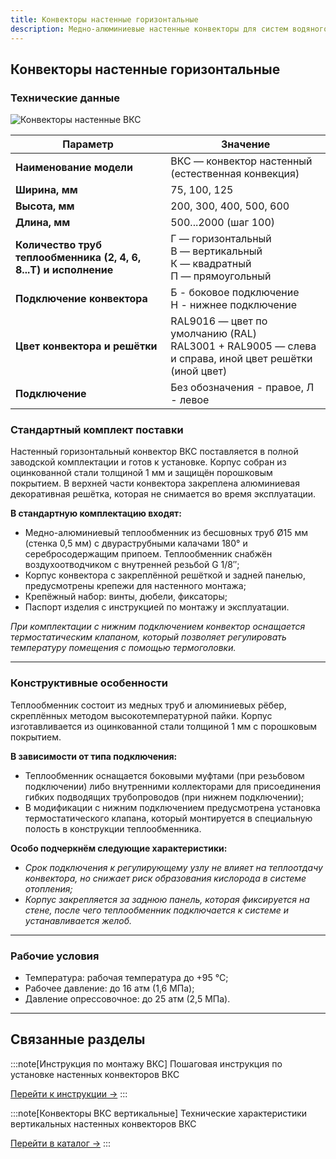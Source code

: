 ```yaml
---
title: Конвекторы настенные горизонтальные
description: Медно-алюминиевые настенные конвекторы для систем водяного отопления с естественной конвекцией
---
```


## Конвекторы настенные горизонтальные

### Технические данные
![Конвекторы настенные ВКС](https://docs.wilma.ru/images/vks/konvektory-nastennye-vks-i.webp)

| Параметр | Значение |
|----------|----------|
| **Наименование модели** | ВКС — конвектор настенный (естественная конвекция) |
| **Ширина, мм** | 75, 100, 125 |
| **Высота, мм** | 200, 300, 400, 500, 600 |
| **Длина, мм** | 500...2000 (шаг 100) |
| **Количество труб теплообменника (2, 4, 6, 8...Т) и исполнение** | Г — горизонтальный<br/>В — вертикальный<br/>К — квадратный<br/>П — прямоугольный |
| **Подключение конвектора** | Б - боковое подключение<br/>Н - нижнее подключение |
| **Цвет конвектора и решётки** | RAL9016 — цвет по умолчанию (RAL)<br/>RAL3001 + RAL9005 — слева и справа, иной цвет решётки (иной цвет) |
| **Подключение** | Без обозначения - правое, Л - левое |

### Стандартный комплект поставки

Настенный горизонтальный конвектор ВКС поставляется в полной заводской комплектации и готов к установке. Корпус собран из оцинкованной стали толщиной 1 мм и защищён порошковым покрытием. В верхней части конвектора закреплена алюминиевая декоративная решётка, которая не снимается во время эксплуатации.

**В стандартную комплектацию входят:**

- Медно-алюминиевый теплообменник из бесшовных труб Ø15 мм (стенка 0,5 мм) с двураструбными калачами 180° и серебросодержащим припоем. Теплообменник снабжён воздухоотводчиком с внутренней резьбой G 1/8″;
- Корпус конвектора с закреплённой решёткой и задней панелью, предусмотрены крепежи для настенного монтажа;
- Крепёжный набор: винты, дюбели, фиксаторы;
- Паспорт изделия с инструкцией по монтажу и эксплуатации.

*При комплектации с нижним подключением конвектор оснащается термостатическим клапаном, который позволяет регулировать температуру помещения с помощью термоголовки.*

---

### Конструктивные особенности

Теплообменник состоит из медных труб и алюминиевых рёбер, скреплённых методом высокотемпературной пайки. Корпус изготавливается из оцинкованной стали толщиной 1 мм с порошковым покрытием.

**В зависимости от типа подключения:**

- Теплообменник оснащается боковыми муфтами (при резьбовом подключении) либо внутренними коллекторами для присоединения гибких подводящих трубопроводов (при нижнем подключении);
- В модификации с нижним подключением предусмотрена установка термостатического клапана, который монтируется в специальную полость в конструкции теплообменника.

**Особо подчеркнём следующие характеристики:**

- *Срок подключения к регулирующему узлу не влияет на теплоотдачу конвектора, но снижает риск образования кислорода в системе отопления;*
- *Корпус закрепляется за заднюю панель, которая фиксируется на стене, после чего теплообменник подключается к системе и устанавливается желоб.*

---

### Рабочие условия

- Температура: рабочая температура до +95 °С;
- Рабочее давление: до 16 атм (1,6 МПа);
- Давление опрессовочное: до 25 атм (2,5 МПа).

---

## Связанные разделы

:::note[Инструкция по монтажу ВКС]
Пошаговая инструкция по установке настенных конвекторов ВКС

[Перейти к инструкции →](/instrukcii/montazh-vks/)
:::

:::note[Конвекторы ВКС вертикальные]
Технические характеристики вертикальных настенных конвекторов ВКС

[Перейти в каталог →](/katalog/vks-vert/)
:::
